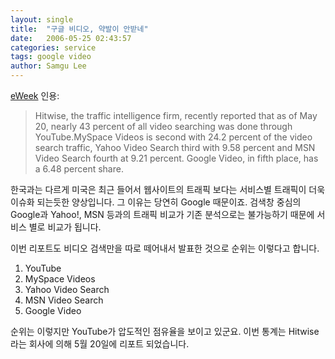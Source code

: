 ```yaml
---
layout: single
title:  "구글 비디오, 약발이 안받네"
date:   2006-05-25 02:43:57
categories: service
tags: google video
author: Samgu Lee
---
```

[eWeek](http://googlewatch.eweek.com/blogs/google_watch/archive/2006/05/24/10288.aspx) 인용:

> Hitwise, the traffic intelligence firm, recently reported that as of May 20, nearly 43 percent of all video searching was done through YouTube.MySpace Videos is second with 24.2 percent of the video search traffic, Yahoo Video Search third with 9.58 percent and MSN Video Search fourth at 9.21 percent. Google Video, in fifth place, has a 6.48 percent share.

한국과는 다르게 미국은 최근 들어서 웹사이트의 트래픽 보다는 서비스별 트래픽이 더욱 이슈화 되는듯한 양상입니다. 그 이유는 당연히 Google 때문이죠. 검색창 중심의 Google과 Yahoo!, MSN 등과의 트래픽 비교가 기존 분석으로는 불가능하기 때문에 서비스 별로 비교가 됩니다.

이번 리포트도 비디오 검색만을 따로 떼어내서 발표한 것으로 순위는 이렇다고 합니다.

1. YouTube
2. MySpace Videos
3. Yahoo Video Search
4. MSN Video Search
5. Google Video

순위는 이렇지만 YouTube가 압도적인 점유율을 보이고 있군요. 이번 통계는 Hitwise라는 회사에 의해 5월 20일에 리포트 되었습니다.
